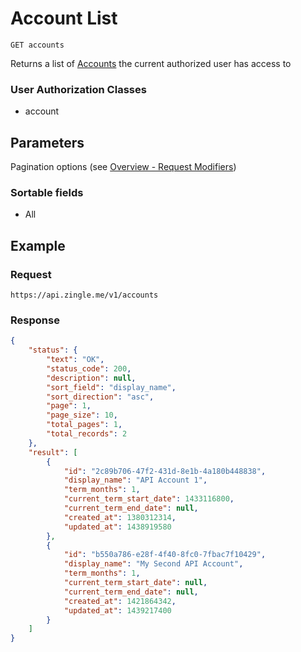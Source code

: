 # Account List

    GET accounts
    
Returns a list of [Accounts][] the current authorized user has access to

### User Authorization Classes 
* account

## Parameters
Pagination options (see [Overview - Request Modifiers])
### Sortable fields
* All

## Example
### Request

    https://api.zingle.me/v1/accounts

### Response
``` json
{
    "status": {
        "text": "OK",
        "status_code": 200,
        "description": null,
        "sort_field": "display_name",
        "sort_direction": "asc",
        "page": 1,
        "page_size": 10,
        "total_pages": 1,
        "total_records": 2
    },
    "result": [
        {
            "id": "2c89b706-47f2-431d-8e1b-4a180b448838",
            "display_name": "API Account 1",
            "term_months": 1,
            "current_term_start_date": 1433116800,
            "current_term_end_date": null,
            "created_at": 1380312314,
            "updated_at": 1438919580
        },
        {
            "id": "b550a786-e28f-4f40-8fc0-7fbac7f10429",
            "display_name": "My Second API Account",
            "term_months": 1,
            "current_term_start_date": null,
            "current_term_end_date": null,
            "created_at": 1421864342,
            "updated_at": 1439217400
        }
    ]
}
```

[Overview - Request Modifiers]: /README.md#request-modifiers
[Accounts]: README.md
